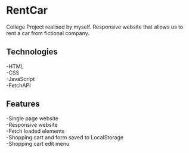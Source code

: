 # RentCar
College Project realised by myself.
Responsive website that allows us to rent a car from fictional company.

## Technologies
-HTML  
-CSS  
-JavaScript  
-FetchAPI  

## Features
-Single page website  
-Responsive website  
-Fetch loaded elements  
-Shopping cart and form saved to LocalStorage  
-Shopping cart edit menu  
